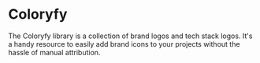 # Coloryfy
The Coloryfy library is a collection of brand logos and tech stack logos. It's a handy resource to easily add brand icons to your projects without the hassle of manual attribution.
